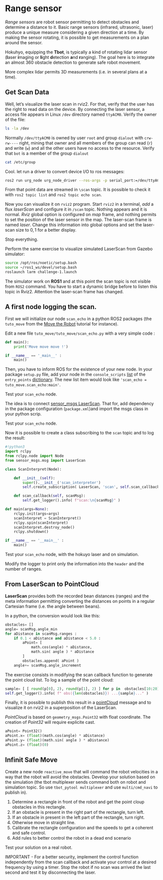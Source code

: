 # Range sensor

*Range sensors* are robot sensor permitting to detect obstacles and determine a distance to it.
Basic range sensors (infrared, ultrasonic, laser) produce a unique measure considering a given direction at a time.
By making the sensor rotating, it is possible to get measurements on a plan around the sensor. 

Hokuhyo, equipping the **Tbot**, is typically a kind of rotating lidar sensor (**l**aser **i**maging or **li**ght **d**etection **a**nd **r**anging).
The goal here is to integrate an almost 360 obstacle detection to generate safe robot movement.

More complex lidar permits 3D measurements (i.e. in several plans at a time).


## Get Scan Data

Well, let’s visualize the laser scan in rviz2.
For that, verify that the user has the right to read data on the device. 
By connecting the laser sensor, a access file appears in Linux `/dev` directory named `ttyACM0`.
Verify the owner of the file: 

```sh
ls -la /dev
```

Normally `/dev/ttyACM0` is owned by user `root` and group `dialout` with `crw-rw----` right, mining that owner and all members of the group can read (`r`) and write (`w`) and all the other users have no access to the resource.
Verify that `bot` is a member of the group `dialout`

```sh
cat /etc/group
```

Cool. let run a driver to convert device I/O to ros messages:

```sh
ros2 run urg_node urg_node_driver --ros-args -p serial_port:=/dev/ttyACM0
```

From that point data are streamed in `\scan` topic.
It is possible to check it with `ros2 topic list` and `ros2 topic echo scan`.

Now you can visualize it on `rviz2` program.
Start `rviz2` in a terminal, _add_ a flux _laserScan_ and configure it in `/scan` topic.
Nothing appears and it is normal.
_Rviz_ global option is configured on _map_ frame, and nothing permits to set the position of the laser sensor in the map.
The laser-scan frame is named _laser_.
Change this information into global options and set the laser-scan size to $0,1$ for a better display.

Stop everything.

Perform the same exercise to visualize simulated LaserScan from Gazebo simulator: 

```sh
source /opt/ros/noetic/setup.bash
source ~/ros1_ws/devel/setup.bash
roslaunch larm challenge-1.launch
```
The simulator work on __ROS1__ and at this point the scan topic is not visible from `ROS2` command. 
You have to start a dynamic bridge before to listen this topic in Rviz2.
Attention the laser-scan frame has changed.


## A first node logging the scan.

First we will initialize our node `scan_echo` in a python ROS2 packages (the `tuto_move` from the [Move the Robot](tutorials/2-move.md) tutorial for instance).

Edit a new file `tuto_move/tuto_move/scan_echo.py` with a very simple code : 

```python
def main():
    print('Move move move !')

if __name__ == '_main__' :
    main()
```

Then, you have to inform ROS for the existence of your new node. 
In your package `setup.py` file, add your node in the `console_scripts` [list](https://www.w3schools.com/python/python_lists.asp) of the `entry_points` [dictionary](https://www.w3schools.com/python/python_dictionaries.asp).
The new list item would look like `'scan_echo = tuto_move.scan_echo:main'`. 

Test your `scan_echo` node.

The idea is to connect [sensor_msgs LaserScan](https://docs.ros2.org/foxy/api/sensor_msgs/msg/LaserScan.html).
That for, add dependency in the package configuration (`package.xml`)and import the msgs class in your python scrip.

Test your `scan_echo` node.

Now it is possible to create a class subscribing to the `scan` topic and to log the result: 

```python
#!python3
import rclpy
from rclpy.node import Node
from sensor_msgs.msg import LaserScan

class ScanInterpret(Node):

    def __init__(self):
        super().__init__('scan_interpreter')
        self.create_subscription( LaserScan, 'scan', self.scan_callback, 10)

    def scan_callback(self, scanMsg):
        self.get_logger().info( f"scan:\n{scanMsg}" )

def main(args=None):
    rclpy.init(args=args)
    scanInterpret = ScanInterpret()
    rclpy.spin(scanInterpret)
    scanInterpret.destroy_node()
    rclpy.shutdown()

if __name__ == '__main__' :
    main()
```

Test your `scan_echo` node, with the hokuyo laser and on simulation.

Modify the logger to print only the information into the `header` and the number of ranges.


## From LaserScan to PointCloud

**LaserScan** provides both the recorded bean distances (ranges) and the meta information permitting converting the distances on points in a regular Cartesian frame (i.e. the angle between beans).

In a python, the conversion would look like this:

```python
obstacles= []
angle= scanMsg.angle_min
for aDistance in scanMsg.ranges :
    if 0.1 < aDistance and aDistance < 5.0 :
        aPoint= [ 
            math.cos(angle) * aDistance, 
            math.sin( angle ) * aDistance
        ]
        obstacles.append( aPoint )
    angle+= scanMsg.angle_increment
```

The exercise consists in modifying the scan callback function to generate the point cloud list.
To log a sample of the point cloud:

```python
sample= [ [ round(p[0], 2), round(p[1], 2) ] for p in  obstacles[10:20] ]
self.get_logger().info( f" obs({len(obstacles)}) ...{sample}..." )
```

Finally, it is possible to publish this result in a [pointCloud](https://docs.ros2.org/foxy/api/sensor_msgs/msg/PointCloud.html) message and to visualize it on rviz2 in a superposition of the LaserScan.

_PointCloud_ is based on `geometry_msgs.Point32` with float coordinate.
The creation of _Point32_ will require explicite cast.

```python
aPoint= Point32()
aPoint.x= (float)(math.cos(angle) * aDistance) 
aPoint.y= (float)(math.sin( angle ) * aDistance)
aPoint.z= (float)(0)
```

## Infinit Safe Move

Create a new node `reactive_move` that will command the robot velocities in a way that the robot will avoid the obstacles.
Develop your solution based on the simulation (the tbot multiplexer sends command both on robot and simulation topic. So use `tbot_pytool multiplexer` and use `multi/cmd_navi` to publish in).

1. Determine a rectangle in front of the robot and get the point cloup obstacles in this rectangle.
2. If an obstacle is present in the right part of the rectangle, turn left.
3. If an obstacle in present in the left part of the rectangle, turn right.
4. Otherwise move in straight line.
5. Calibrate the rectangle configuration and the speeds to get a coherent and safe control.
6. Add rules to better control the robot in a dead end scenario

Test your solution on a real robot.

IMPORTANT - For a better security, implement the control function independently from the scan callback and activate your control at a desired frequency by using a timer.
Stop the robot if no scan was arrived the last second and test it by disconnecting the laser.
